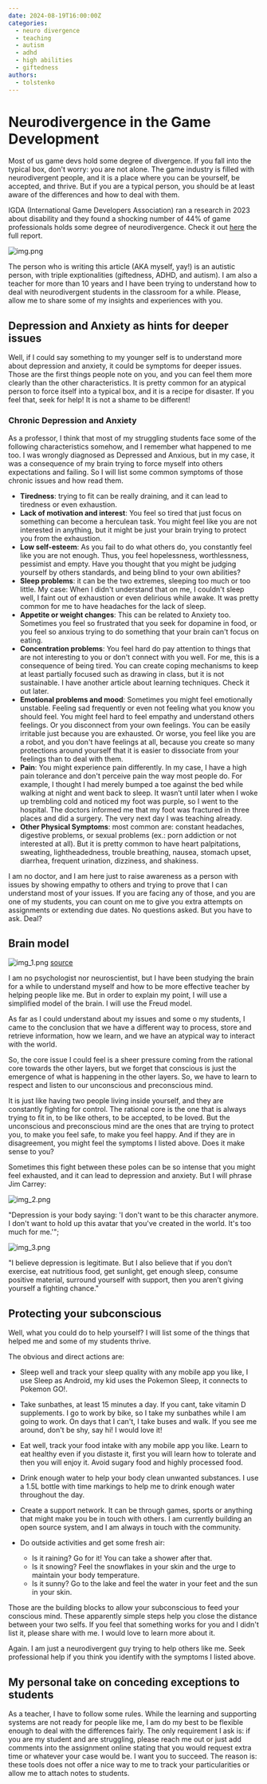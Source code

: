 ```yaml
---
date: 2024-08-19T16:00:00Z
categories:
  - neuro divergence
  - teaching
  - autism
  - adhd
  - high abilities
  - giftedness
authors:
  - tolstenko
---
```


# Neurodivergence in the Game Development

Most of us game devs hold some degree of divergence. If you fall into the typical box, don't worry: you are not alone. The game industry is filled with neurodivergent people, and it is a place where you can be yourself, be accepted, and thrive. But if you are a typical person, you should be at least aware of the differences and how to deal with them.

IGDA (International Game Developers Association) ran a research in 2023 about disability and they found a shocking number of 44% of game professionals holds some degree of neurodivergence. Check it out [here](https://igda-website.s3.us-east-2.amazonaws.com/wp-content/uploads/2024/05/01161842/2023-04-14_IGSA-DSS-2023_SummaryReport.pdf) the full report.

![img.png](img.png)

The person who is writing this article (AKA myself, yay!) is an autistic person, with triple exptionalities (giftedness, ADHD, and autism). I am also a teacher for more than 10 years and I have been trying to understand how to deal with neurodivergent students in the classroom for a while. Please, allow me to share some of my insights and experiences with you.

<!-- more -->

## Depression and Anxiety as hints for deeper issues

Well, if I could say something to my younger self is to understand more about depression and anxiety, it could be symptoms for deeper issues. Those are the first things people note on you, and you can feel them more clearly than the other characteristics. It is pretty common for an atypical person to force itself into a typical box, and it is a recipe for disaster. If you feel that, seek for help! It is not a shame to be different!

### Chronic Depression and Anxiety

As a professor, I think that most of my struggling students face some of the following characteristics somehow, and I remember what happened to me too. I was wrongly diagnosed as Depressed and Anxious, but in my case, it was a consequence of my brain trying to force myself into others expectations and failing. So I will list some common symptoms of those chronic issues and how read them.

- **Tiredness**: trying to fit can be really draining, and it can lead to tiredness or even exhaustion.
- **Lack of motivation and interest**: You feel so tired that just focus on something can become a herculean task. You might feel like you are not interested in anything, but it might be just your brain trying to protect you from the exhaustion.
- **Low self-esteem**: As you fail to do what others do, you constantly feel like you are not enough. Thus, you feel hopelessness, worthlessness, pessimist and empty. Have you thought that you might be judging yourself by others standards, and being blind to your own abilities?
- **Sleep problems**: it can be the two extremes, sleeping too much or too little. My case: When I didn't understand that on me, I couldn't sleep well, I faint out of exhaustion or even delirious while awake. It was pretty common for me to have headaches for the lack of sleep.
- **Appetite or weight changes**: This can be related to Anxiety too. Sometimes you feel so frustrated that you seek for dopamine in food, or you feel so anxious trying to do something that your brain can't focus on eating.
- **Concentration problems**: You feel hard do pay attention to things that are not interesting to you or don't connect with you well. For me, this is a consequence of being tired. You can create coping mechanisms to keep at least partially focused such as drawing in class, but it is not sustainable. I have another article about learning techniques. Check it out later.
- **Emotional problems and mood**: Sometimes you might feel emotionally unstable. Feeling sad frequently or even not feeling what you know you should feel. You might feel hard to feel empathy and understand others feelings. Or you disconnect from your own feelings. You can be easily irritable just because you are exhausted. Or worse, you feel like you are a robot, and you don't have feelings at all, because you create so many protections around yourself that it is easier to dissociate from your feelings than to deal with them.
- **Pain**: You might experience pain differently. In my case, I have a high pain tolerance and don't perceive pain the way most people do. For example, I thought I had merely bumped a toe against the bed while walking at night and went back to sleep. It wasn’t until later when I woke up trembling cold and noticed my foot was purple, so I went to the hospital. The doctors informed me that my foot was fractured in three places and did a surgery. The very next day I was teaching already.
- **Other Physical Symptoms**: most common are: constant headaches, digestive problems, or sexual problems (ex.: porn addiction or not interested at all). But it is pretty common to have heart palpitations, sweating, lightheadedness, trouble breathing, nausea, stomach upset, diarrhea, frequent urination, dizziness, and shakiness.

I am no doctor, and I am here just to raise awareness as a person with issues by showing empathy to others and trying to prove that I can understand most of your issues. If you are facing any of those, and you are one of my students, you can count on me to give you extra attempts on assignments or extending due dates. No questions asked. But you have to ask. Deal?

## Brain model

![img_1.png](img_1.png) [source](https://study.com/learn/lesson/freud-levels-preconscious-mind.html)

I am no psychologist nor neuroscientist, but I have been studying the brain for a while to understand myself and how to be more effective teacher by helping people like me. But in order to explain my point, I will use a simplified model of the brain. I will use the Freud model.

As far as I could understand about my issues and some o my students, I came to the conclusion that we have a different way to process, store and retrieve information, how we learn, and we have an atypical way to interact with the world.

So, the core issue I could feel is a sheer pressure coming from the rational core towards the other layers, but we forget that conscious is just the emergence of what is happening in the other layers. So, we have to learn to respect and listen to our unconscious and preconscious mind.

It is just like having two people living inside yourself, and they are constantly fighting for control. The rational core is the one that is always trying to fit in, to be like others, to be accepted, to be loved. But the unconscious and preconscious mind are the ones that are trying to protect you, to make you feel safe, to make you feel happy. And if they are in disagreement, you might feel the symptoms I listed above. Does it make sense to you?

Sometimes this fight between these poles can be so intense that you might feel exhausted, and it can lead to depression and anxiety. But I will phrase Jim Carrey:

![img_2.png](img_2.png)

"Depression is your body saying: 'I don't want to be this character anymore. I don't want to hold up this avatar that you've created in the world. It's too much for me.'";

![img_3.png](img_3.png)

"I believe depression is legitimate. But I also believe that if you don’t exercise, eat nutritious food, get sunlight, get enough sleep, consume positive material, surround yourself with support, then you aren’t giving yourself a fighting chance."

## Protecting your subconscious

Well, what you could do to help yourself? I will list some of the things that helped me and some of my students thrive.

The obvious and direct actions are:

- Sleep well and track your sleep quality with any mobile app you like, I use Sleep as Android, my kid uses the Pokemon Sleep, it connects to Pokemon GO!.
- Take sunbathes, at least 15 minutes a day. If you cant, take vitamin D supplements. I go to work by bike, so I take my sunbathes while I am going to work. On days that I can't, I take buses and walk. If you see me around, don't be shy, say hi! I would love it!
- Eat well, track your food intake with any mobile app you like. Learn to eat healthy even if you distaste it, first you will learn how to tolerate and then you will enjoy it. Avoid sugary food and highly processed food.
- Drink enough water to help your body clean unwanted substances. I use a 1.5L bottle with time markings to help me to drink enough water throughout the day.
- Create a support network. It can be through games, sports or anything that might make you be in touch with others. I am currently building an open source system, and I am always in touch with the community.
- Do outside activities and get some fresh air:

  - Is it raining? Go for it! You can take a shower after that.
  - Is it snowing? Feel the snowflakes in your skin and the urge to maintain your body temperature.
  - Is it sunny? Go to the lake and feel the water in your feet and the sun in your skin.

Those are the building blocks to allow your subconscious to feed your conscious mind. These apparently simple steps help you close the distance between your two selfs. If you feel that something works for you and I didn't list it, please share with me. I would love to learn more about it.

Again. I am just a neurodivergent guy trying to help others like me. Seek professional help if you think you identify with the symptoms I listed above.

## My personal take on conceding exceptions to students

As a teacher, I have to follow some rules. While the learning and supporting systems are not ready for people like me, I am do my best to be flexible enough to deal with the differences fairly. The only requirement I ask is: if you are my student and are struggling, please reach me out or just add comments into the assignment online stating that you would request extra time or whatever your case would be. I want you to succeed. The reason is: these tools does not offer a nice way to me to track your particularities or allow me to attach notes to students.

